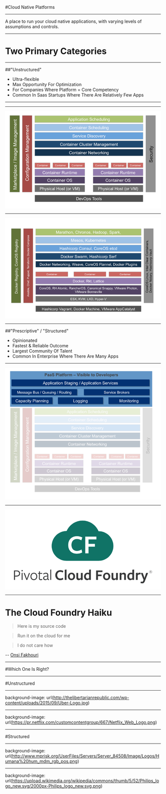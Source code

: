 #Cloud Native Platforms

---

A place to run your cloud native applications, with varying levels of assumptions and controls.

---

# Two Primary Categories

---

##"Unstructured" 

* Ultra-flexible
* Max Opportunity For Optimization
* For Companies Where Platform = Core Competency
* Common In Saas Startups Where There Are Relatively Few Apps

---

---

![](images/cnpcomponents.png)

---

![](images/byo.png)

---

##"Prescriptive" / "Structured"

* Opinionated
* Fastest & Reliable Outcome
* Largest Community Of Talent
* Common In Enterprise Where There Are Many Apps

---

![](images/structurecomponents.png)

---

![](images/pcf.png)

---

# The Cloud Foundry Haiku
>    Here is my source code

>    Run it on the cloud for me

>    I do not care how
> 
-- [Onsi Fakhouri](https://twitter.com/onsijoe)

---

#Which One Is Right?

---

#Unstructured

---

background-image: url(http://thelibertarianrepublic.com/wp-content/uploads/2015/09/Uber-Logo.jpg)

---

background-image: url(https://pr.netflix.com/customcontentgroup/667/Netflix_Web_Logo.png)

---

#Structured

---

background-image: url(http://www.mprisk.org/UserFiles/Servers/Server_84508/Image/Logos/Humana%20hum_mdm_rgb_pos.png)

---

background-image: url(https://upload.wikimedia.org/wikipedia/commons/thumb/5/52/Philips_logo_new.svg/2000px-Philips_logo_new.svg.png)